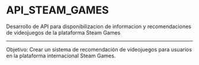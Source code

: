 # API_STEAM_GAMES
Desarrollo de API para disponibilizacion de informacion y recomendaciones de videojuegos de la plataforma Steam Games
***

Objetivo: 
Crear un sistema de recomendación de videojuegos para usuarios en la plataforma internacional Steam Games.

